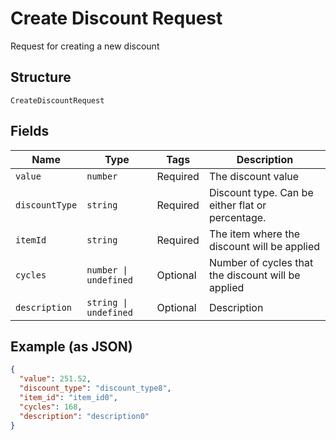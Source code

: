 
# Create Discount Request

Request for creating a new discount

## Structure

`CreateDiscountRequest`

## Fields

| Name | Type | Tags | Description |
|  --- | --- | --- | --- |
| `value` | `number` | Required | The discount value |
| `discountType` | `string` | Required | Discount type. Can be either flat or percentage. |
| `itemId` | `string` | Required | The item where the discount will be applied |
| `cycles` | `number \| undefined` | Optional | Number of cycles that the discount will be applied |
| `description` | `string \| undefined` | Optional | Description |

## Example (as JSON)

```json
{
  "value": 251.52,
  "discount_type": "discount_type8",
  "item_id": "item_id0",
  "cycles": 168,
  "description": "description0"
}
```

